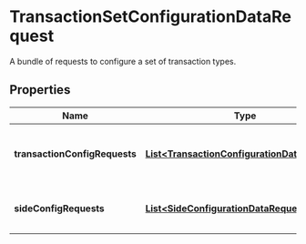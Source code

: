 

# TransactionSetConfigurationDataRequest

A bundle of requests to configure a set of transaction types.

## Properties

Name | Type | Description | Notes
------------ | ------------- | ------------- | -------------
**transactionConfigRequests** | [**List&lt;TransactionConfigurationDataRequest&gt;**](TransactionConfigurationDataRequest.md) | Collection of transaction type models | 
**sideConfigRequests** | [**List&lt;SideConfigurationDataRequest&gt;**](SideConfigurationDataRequest.md) | Collection of side definition requests. |  [optional]



